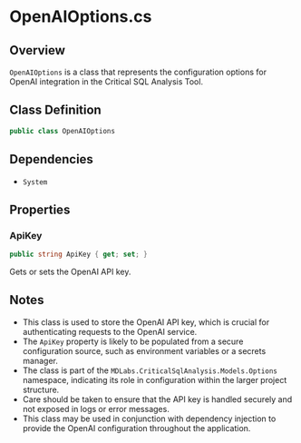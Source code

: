 # OpenAIOptions.cs

## Overview
`OpenAIOptions` is a class that represents the configuration options for OpenAI integration in the Critical SQL Analysis Tool.

## Class Definition
```csharp
public class OpenAIOptions
```

## Dependencies
- `System`

## Properties

### ApiKey
```csharp
public string ApiKey { get; set; }
```
Gets or sets the OpenAI API key.

## Notes
- This class is used to store the OpenAI API key, which is crucial for authenticating requests to the OpenAI service.
- The `ApiKey` property is likely to be populated from a secure configuration source, such as environment variables or a secrets manager.
- The class is part of the `MDLabs.CriticalSqlAnalysis.Models.Options` namespace, indicating its role in configuration within the larger project structure.
- Care should be taken to ensure that the API key is handled securely and not exposed in logs or error messages.
- This class may be used in conjunction with dependency injection to provide the OpenAI configuration throughout the application.